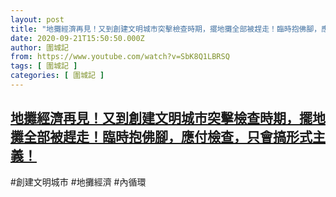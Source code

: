 ```yaml
---
layout: post
title: "地攤經濟再見！又到創建文明城市突擊檢查時期，擺地攤全部被趕走！臨時抱佛腳，應付檢查，只會搞形式主義！"
date: 2020-09-21T15:50:50.000Z
author: 圍城記
from: https://www.youtube.com/watch?v=SbK8Q1LBRSQ
tags: [ 圍城記 ]
categories: [ 圍城記 ]
---
```

<!--1600703450000-->
[地攤經濟再見！又到創建文明城市突擊檢查時期，擺地攤全部被趕走！臨時抱佛腳，應付檢查，只會搞形式主義！](https://www.youtube.com/watch?v=SbK8Q1LBRSQ)
------

<div>
#創建文明城市 #地攤經濟 #內循環
</div>

